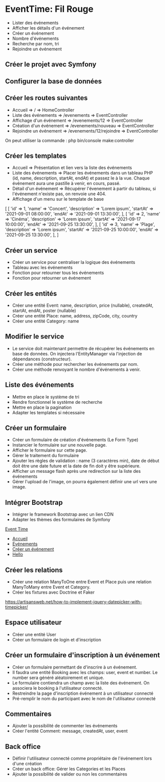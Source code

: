 # EventTime: Fil Rouge

- Lister des événements
- Afficher les détails d'un événement
- Créer un événement
- Nombre d'événements
- Recherche par nom, tri
- Rejoindre un événement

## Créer le projet avec Symfony

## Configurer la base de données

## Créer les routes suivantes
  - Accueil => / => HomeController
  - Liste des événements => /evenements => EventController
  - Affichage d'un événement => /evenements/12 => EventController
  - Création d'un événement => /evenements/nouveau => EventController
  - Rejoindre un événement => /evenements/12/rejoindre => EventController

  On peut utiliser la commande : php bin/console make:controller

## Créer les templates
  - Accueil => Présentation et lien vers la liste des événements
  - Liste des événements => Placer les événements dans un tableau PHP (id, name, description, startAt, endAt)
    et passez le à la vue. Chaque événement aura une pastille à venir, en cours, passé.
  - Détail d'un événement => Récupérer l'évenement à partir du tableau, si l'événement n'existe pas, on renvoie une 404.
  - Affichage d'un menu sur le template de base

[
    [
        'id' => 1,
        'name' => 'Concert',
        'description' => 'Lorem ipsum',
        'startAt' => '2021-09-01 08:00:00',
        'endAt' => '2021-09-01 13:30:00',
    ],
    [
        'id' => 2,
        'name' => 'Cinéma',
        'description' => 'Lorem ipsum',
        'startAt' => '2021-09-17 10:00:00',
        'endAt' => '2021-09-25 13:30:00',
    ],
    [
        'id' => 3,
        'name' => 'Plage',
        'description' => 'Lorem ipsum',
        'startAt' => '2021-09-25 10:00:00',
        'endAt' => '2021-09-25 13:30:00',
    ],
]

## Créer un service
  - Créer un service pour centraliser la logique des événements
  - Tableau avec les événements
  - Fonction pour retourner tous les événements
  - Fonction pour retourner un événement

## Créer les entités
  - Créer une entité Event: name, description, price (nullable), createdAt, startAt, endAt, poster (nullable)
  - Créer une entité Place: name, address, zipCode, city, country
  - Créer une entité Category: name

## Modifier le service
  - Le service doit maintenant permettre de récupérer les événements en base de données.
    On injectera l'EntityManager via l'injection de dépendances (constructeur).
  - Créer une méthode pour rechercher les événements par nom.
  - Créer une méthode renvoyant le nombre d'événements à venir.

## Liste des événements
  - Mettre en place le système de tri
  - Rendre fonctionnel le système de recherche
  - Mettre en place la pagination
  - Adapter les templates si nécessaire

## Créer un formulaire
  - Créer un formulaire de création d'événements (Le Form Type)
  - Instancier le formulaire sur une nouvelle page.
  - Afficher le formulaire sur cette page.
  - Gérer le traitement du formulaire
  - Ajouter les règles de validation : name (3 caractères min), date de début doit être une date future et la date de fin doit y être supérieure.
  - Afficher un message flash après une redirection sur la liste des événements
  - Gérer l'upload de l'image, on pourra également définir une url vers une image.

## Intégrer Bootstrap
  - Intégrer le framework Bootstrap avec un lien CDN
  - Adapter les thèmes des formulaires de Symfony
  
<nav class="navbar navbar-expand-lg navbar-light bg-light">
    <div class="container">
        <a class="navbar-brand" href="{{ path('home') }}">Event Time</a>
        <ul class="navbar-nav">
            <li class="nav-item">
                <a class="nav-link" href="{{ path('home') }}">Accueil</a>
            </li>
            <li class="nav-item">
                <a class="nav-link" href="{{ path('event_list') }}">Evénements</a>
            </li>
            <li class="nav-item">
                <a class="nav-link" href="{{ path('event_new') }}">Créer un événement</a>
            </li>
            <li class="nav-item">
                <a class="nav-link" href="{{ path('hello') }}">Hello</a>
            </li>
        </ul>
    </div>
</nav>

## Créer les relations
  - Créer une relation ManyToOne entre Event et Place puis une relation ManyToMany entre Event et Category.
  - Créer les fixtures avec Doctrine et Faker

https://artisansweb.net/how-to-implement-jquery-datepicker-with-timepicker/

## Espace utilisateur
  - Créer une entité User
  - Créer un formulaire de login et d'inscription

## Créer un formulaire d'inscription à un événement
  - Créer un formulaire permettant de d'inscrire à un événement.
  - Il faudra une entité Booking avec les champs: user, event et number. Le number sera généré aléatoirement et unique.
  - Le formulaire contiendra un champ avec la liste des événement. On associera le booking à l'utilisateur connecté.
  - Restreindre la page d'inscription événement à un utilisateur connecté
  - Pré-remplir le nom du participant avec le nom de l'utilisateur connecté

## Commentaires
  - Ajouter la possibilité de commenter les événements
  - Créer l'entité Comment: message, createdAt, user, event

## Back office
  - Définir l'utilisateur connecté comme propriétaire de l'événement lors d'une création
  - Créer un back office: Gérer les Categories et les Places
  - Ajouter la possibilité de valider ou non les commentaires

